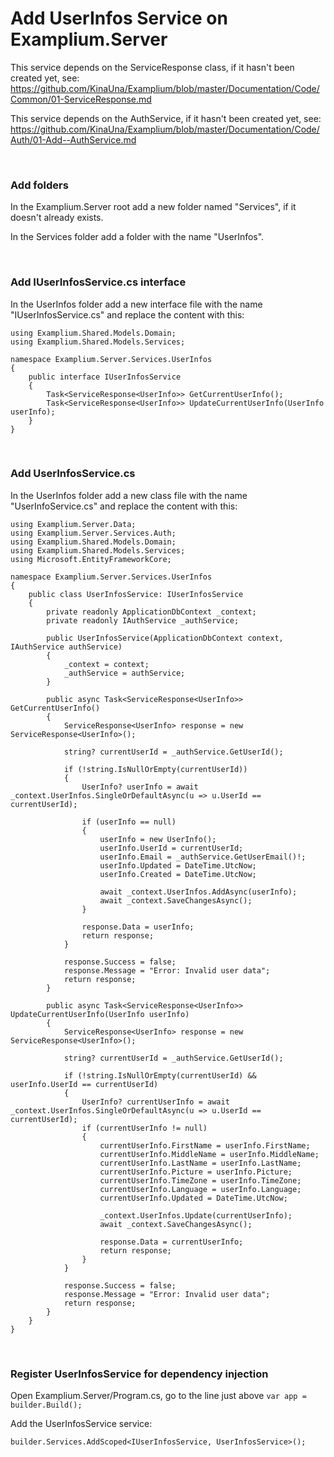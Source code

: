 # Add UserInfos Service on Examplium.Server

This service depends on the ServiceResponse class, if it hasn't been created yet, see: https://github.com/KinaUna/Examplium/blob/master/Documentation/Code/Common/01-ServiceResponse.md

This service depends on the AuthService, if it hasn't been created yet, see: https://github.com/KinaUna/Examplium/blob/master/Documentation/Code/Auth/01-Add--AuthService.md

<br/>

### Add folders

In the Examplium.Server root add a new folder named "Services", if it doesn't already exists.

In the Services folder add a folder with the name "UserInfos".

<br/>

### Add IUserInfosService.cs interface

In the UserInfos folder add a new interface file with the name "IUserInfosService.cs" and replace the content with this:
```
using Examplium.Shared.Models.Domain;
using Examplium.Shared.Models.Services;

namespace Examplium.Server.Services.UserInfos
{
    public interface IUserInfosService
    {
        Task<ServiceResponse<UserInfo>> GetCurrentUserInfo();
        Task<ServiceResponse<UserInfo>> UpdateCurrentUserInfo(UserInfo userInfo);
    }
}
```

<br/>

### Add UserInfosService.cs

In the UserInfos folder add a new class file with the name "UserInfoService.cs" and replace the content with this:

```
using Examplium.Server.Data;
using Examplium.Server.Services.Auth;
using Examplium.Shared.Models.Domain;
using Examplium.Shared.Models.Services;
using Microsoft.EntityFrameworkCore;

namespace Examplium.Server.Services.UserInfos
{
    public class UserInfosService: IUserInfosService
    {
        private readonly ApplicationDbContext _context;
        private readonly IAuthService _authService;

        public UserInfosService(ApplicationDbContext context, IAuthService authService)
        {
            _context = context;
            _authService = authService;
        }

        public async Task<ServiceResponse<UserInfo>> GetCurrentUserInfo()
        {
            ServiceResponse<UserInfo> response = new ServiceResponse<UserInfo>();

            string? currentUserId = _authService.GetUserId();

            if (!string.IsNullOrEmpty(currentUserId))
            {
                UserInfo? userInfo = await _context.UserInfos.SingleOrDefaultAsync(u => u.UserId == currentUserId);

                if (userInfo == null)
                {
                    userInfo = new UserInfo();
                    userInfo.UserId = currentUserId;
                    userInfo.Email = _authService.GetUserEmail()!;
                    userInfo.Updated = DateTime.UtcNow;
                    userInfo.Created = DateTime.UtcNow;

                    await _context.UserInfos.AddAsync(userInfo);
                    await _context.SaveChangesAsync();
                }

                response.Data = userInfo;
                return response;
            }

            response.Success = false;
            response.Message = "Error: Invalid user data";
            return response;
        }

        public async Task<ServiceResponse<UserInfo>> UpdateCurrentUserInfo(UserInfo userInfo)
        {
            ServiceResponse<UserInfo> response = new ServiceResponse<UserInfo>();

            string? currentUserId = _authService.GetUserId();
            
            if (!string.IsNullOrEmpty(currentUserId) && userInfo.UserId == currentUserId)
            {
                UserInfo? currentUserInfo = await _context.UserInfos.SingleOrDefaultAsync(u => u.UserId == currentUserId);
                if (currentUserInfo != null)
                {
                    currentUserInfo.FirstName = userInfo.FirstName;
                    currentUserInfo.MiddleName = userInfo.MiddleName;
                    currentUserInfo.LastName = userInfo.LastName;
                    currentUserInfo.Picture = userInfo.Picture;
                    currentUserInfo.TimeZone = userInfo.TimeZone;
                    currentUserInfo.Language = userInfo.Language;
                    currentUserInfo.Updated = DateTime.UtcNow;

                    _context.UserInfos.Update(currentUserInfo);
                    await _context.SaveChangesAsync();

                    response.Data = currentUserInfo;
                    return response;
                }
            }

            response.Success = false;
            response.Message = "Error: Invalid user data";
            return response;
        }
    }
}
```
<br/>

### Register UserInfosService for dependency injection

Open Examplium.Server/Program.cs, go to the line just above `var app = builder.Build();` 

Add the UserInfosService service:
```
builder.Services.AddScoped<IUserInfosService, UserInfosService>();
```

<br/>
